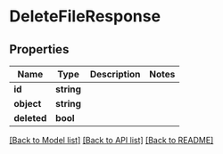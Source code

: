 # DeleteFileResponse

## Properties
Name | Type | Description | Notes
------------ | ------------- | ------------- | -------------
**id** | **string** |  | 
**object** | **string** |  | 
**deleted** | **bool** |  | 

[[Back to Model list]](../README.md#documentation-for-models) [[Back to API list]](../README.md#documentation-for-api-endpoints) [[Back to README]](../README.md)


